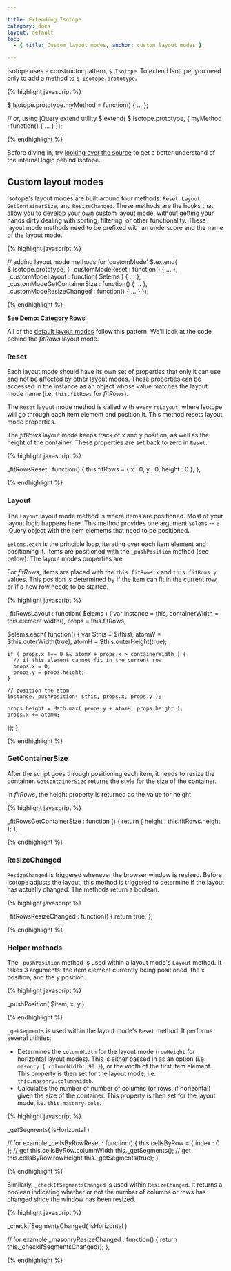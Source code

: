 ```yaml
---

title: Extending Isotope
category: docs
layout: default
toc:
  - { title: Custom layout modes, anchor: custom_layout_modes }

---
```


Isotope uses a constructor pattern, `$.Isotope`. To extend Isotope, you need only to add a method to `$.Isotope.prototype`.

{% highlight javascript %}

$.Isotope.prototype.myMethod = function() { ... };

// or, using jQuery extend utility
$.extend( $.Isotope.prototype, {
  myMethod : function() { ... }
});

{% endhighlight %}

Before diving in, try [looking over the source](../jquery.isotope.js) to get a better understand of the internal logic behind Isotope.

## Custom layout modes

Isotope's layout modes are built around four methods: `Reset`, `Layout`, `GetContainerSize`, and `ResizeChanged`. These methods are the hooks that allow you to develop your own custom layout mode, without getting your hands dirty dealing with sorting, filtering, or other functionality. These layout mode methods need to be prefixed with an underscore and the name of the layout mode.

{% highlight javascript %}

// adding layout mode methods for 'customMode'
$.extend( $.Isotope.prototype, {
  _customModeReset : function() { ... },
  _customModeLayout : function( $elems ) { ... },
  _customModeGetContainerSize : function() { ... },
  _customModeResizeChanged : function() { ... }
});

{% endhighlight %}

[**See Demo: Category Rows**](../demos/category-rows.html)

All of the [default layout modes](../docs/layout-modes.html) follow this pattern. We'll look at the code behind the _fitRows_ layout mode.

### Reset

Each layout mode should have its own set of properties that only it can use and not be affected by other layout modes. These properties can be accessed in the instance as an object whose value matches the layout mode name (i.e. `this.fitRows` for _fitRows_).

The `Reset` layout mode method is called with every `reLayout`, where Isotope will go through each item element and position it. This method resets layout mode properties.

The _fitRows_ layout mode keeps track of x and y position, as well as the height of the container. These properties are set back to zero in `Reset`.

{% highlight javascript %}

_fitRowsReset : function() {
  this.fitRows = {
    x : 0,
    y : 0,
    height : 0
  };
},

{% endhighlight %}

### Layout

The `Layout` layout mode method is where items are positioned. Most of your layout logic happens here. This method provides one argument `$elems` -- a jQuery object with the item elements that need to be positioned.

`$elems.each` is the principle loop, iterating over each item element and positioning it. Items are positioned with the `_pushPosition` method (see below). The layout modes properties are 

For _fitRows_, items are placed with the `this.fitRows.x` and `this.fitRows.y` values. This position is determined by if the item can fit in the current row, or if a new row needs to be started.

{% highlight javascript %}

_fitRowsLayout : function( $elems ) {
  var instance = this,
      containerWidth = this.element.width(),
      props = this.fitRows;
  
  $elems.each( function() {
    var $this = $(this),
        atomW = $this.outerWidth(true),
        atomH = $this.outerHeight(true);
  
    if ( props.x !== 0 && atomW + props.x > containerWidth ) {
      // if this element cannot fit in the current row
      props.x = 0;
      props.y = props.height;
    } 
  
    // position the atom
    instance._pushPosition( $this, props.x, props.y );

    props.height = Math.max( props.y + atomH, props.height );
    props.x += atomW;

  });
},

{% endhighlight %}

### GetContainerSize

After the script goes through positioning each item, it needs to resize the container. `GetContainerSize` returns the style for the size of the container.

In _fitRows_, the height property is returned as the value for height.

{% highlight javascript %}

_fitRowsGetContainerSize : function () {
  return { height : this.fitRows.height };
},

{% endhighlight %}

### ResizeChanged

`ResizeChanged` is triggered whenever the browser window is resized. Before Isotope adjusts the layout, this method is triggered to determine if the layout has actually changed. The methods return a boolean.

{% highlight javascript %}

_fitRowsResizeChanged : function() {
  return true;
},

{% endhighlight %}

### Helper methods

The `_pushPosition` method is used within a layout mode's `Layout` method. It takes 3 arguments: the item element currently being positioned, the x position, and the y position.

{% highlight javascript %}

_pushPosition( $item, x, y )

{% endhighlight %}

`_getSegments` is used within the layout mode's `Reset` method. It performs several utilities:

+ Determines the `columnWidth` for the layout mode (`rowHeight` for horizontal layout modes). This is either passed in as an option (i.e. `masonry { columnWidth: 90 }`), or the width of the first item element. This property is then set for the layout mode, i.e. `this.masonry.columnWidth`.
+ Calculates the number of number of columns (or rows, if horizontal) given the size of the container. This property is then set for the layout mode, i.e. `this.masonry.cols`.

{% highlight javascript %}

_getSegments( isHorizontal )

// for example
_cellsByRowReset : function() {
  this.cellsByRow = {
    index : 0
  };
  // get this.cellsByRow.columnWidth
  this._getSegments();
  // get this.cellsByRow.rowHeight
  this._getSegments(true);
},

{% endhighlight %}

Similarly, `_checkIfSegmentsChanged` is used within `ResizeChanged`. It returns a boolean indicating whether or not the number of columns or rows has changed since the window has been resized.

{% highlight javascript %}

_checkIfSegmentsChanged( isHorizontal )

// for example
_masonryResizeChanged : function() {
  return this._checkIfSegmentsChanged();
},

{% endhighlight %}